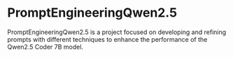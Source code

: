 # PromptEngineeringQwen2.5
PromptEngineeringQwen2.5 is a project focused on developing and refining prompts with different techniques to enhance the performance of the Qwen2.5 Coder 7B model.
